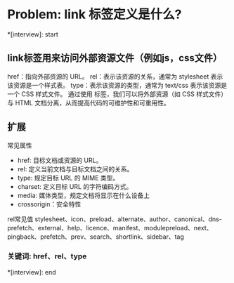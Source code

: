 # Problem: link 标签定义是什么?

*[interview]: start

## link标签用来访问外部资源文件（例如js，css文件）
href：指向外部资源的 URL。
rel：表示该资源的关系，通常为 stylesheet 表示该资源是一个样式表。
type：表示该资源的类型，通常为 text/css 表示该资源是一个 CSS 样式文件。
通过使用 <link> 标签，我们可以将外部资源（如 CSS 样式文件）与 HTML 文档分离，从而提高代码的可维护性和可重用性。

## 扩展
常见属性

- href: 目标文档或资源的 URL。
- rel: 定义当前文档与目标文档之间的关系。
- type: 规定目标 URL 的 MIME 类型。
- charset: 定义目标 URL 的字符编码方式。
- media: 媒体类型，规定文档将显示在什么设备上
- crossorigin：安全特性

rel常见值
stylesheet、icon、preload、alternate、author、canonical、dns-prefetch、external、help、licence、manifest、modulepreload、next、pingback、prefetch、prev、search、shortlink、sidebar、tag

### 关键词: href、rel、type
*[interview]: end
